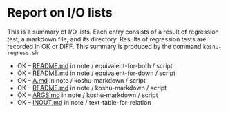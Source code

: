 # Report on I/O lists

This is a summary of I/O lists.
Each entry consists of a result of regression test,
a markdown file, and its directory.
Results of regression tests are recorded in OK or DIFF.
This summary is produced by the command `koshu-regress.sh`

- OK – [README.md](note/equivalent-for-both/script/README.md) in note / equivalent-for-both / script
- OK – [README.md](note/equivalent-for-down/script/README.md) in note / equivalent-for-down / script
- OK – [A.md](note/koshu-markdown/script/A.md) in note / koshu-markdown / script
- OK – [README.md](note/koshu-markdown/script/README.md) in note / koshu-markdown / script
- OK – [ARGS.md](note/koshu-markdown/script/ARGS.md) in note / koshu-markdown / script
- OK – [INOUT.md](note/text-table-for-relation/INOUT.md) in note / text-table-for-relation

